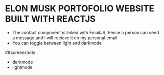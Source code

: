# ELON MUSK PORTOFOLIO WEBSITE BUILT WITH REACTJS
 - The contact component is linked with EmailJS, hence a person can send a message and I will recieve it on my personal email
 - You can toggle between light and darkmode

##screenshots
- darkmode
- lightmode
